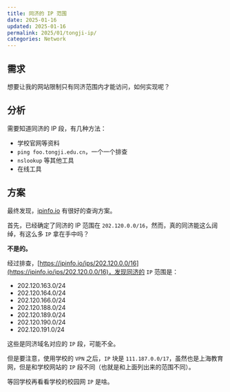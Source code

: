 ```yaml
---
title: 同济的 IP 范围
date: 2025-01-16
updated: 2025-01-16
permalink: 2025/01/tongji-ip/
categories: Network
---
```


## 需求

想要让我的网站限制只有同济范围内才能访问，如何实现呢？

## 分析

需要知道同济的 IP 段，有几种方法：

* 学校官网等资料
* `ping foo.tongji.edu.cn`，一个一个排查
* `nslookup` 等其他工具
* 在线工具

## 方案

最终发现，[ipinfo.io](https://ipinfo.io) 有很好的查询方案。

首先，已经确定了同济的 IP 范围在 `202.120.0.0/16`，然而，真的同济能这么阔绰，有这么多 `IP` 拿在手中吗？

**不是的。**

经过排查，[https://ipinfo.io/ips/202.120.0.0/16](https://ipinfo.io/ips/202.120.0.0/16)，发现同济的 `IP` 范围是：

* 202.120.163.0/24
* 202.120.164.0/24
* 202.120.166.0/24
* 202.120.188.0/24
* 202.120.189.0/24
* 202.120.190.0/24
* 202.120.191.0/24

这些是同济域名对应的 `IP` 段，可能不全。

但是要注意，使用学校的 `VPN` 之后，`IP` 块是 `111.187.0.0/17`，虽然也是上海教育网，但是和学校网站的 `IP` 段不同（也就是和上面列出来的范围不同）。

等回学校再看看学校的校园网 `IP` 是啥。

